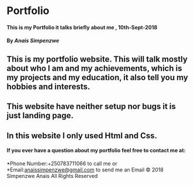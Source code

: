 # Portfolio
#### This is my Portfolio it talks briefly about me , 10th-Sept-2018
#### By *Anais Simpenzwe*
## This is my portfolio website. This will talk mostly about who I am and my achievements, which is my projects and my education, it also tell you my hobbies and interests.
## This website have neither setup nor bugs it is just  landing page.
## In this website I only used Html and Css.
#### If you ever have a question about my portfolio feel free to contact me at:
*Phone Number:+250783711066 to call me or
*Email:anaissimpenzwe@gmail.com to send me an Email
© 2018 Simpenzwe Anais All Rights Reserved

